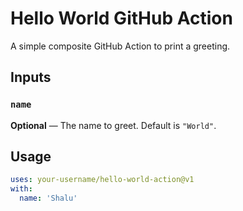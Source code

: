 # Hello World GitHub Action

A simple composite GitHub Action to print a greeting.

## Inputs

### `name`

**Optional** — The name to greet. Default is `"World"`.

## Usage

```yaml
uses: your-username/hello-world-action@v1
with:
  name: 'Shalu'
